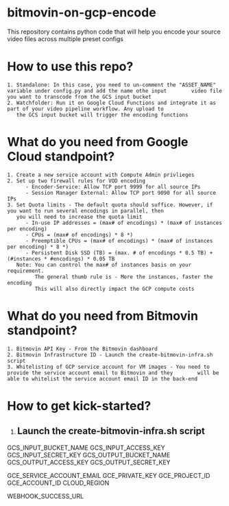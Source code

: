 # bitmovin-on-gcp-encode
This repository contains python code that will help you encode your source video files across multiple preset configs

# How to use this repo?
    1. Standalone: In this case, you need to un-comment the "ASSET_NAME" variable under config.py and add the name othe input        video file you want to transcode from the GCS input bucket
    2. Watchfolder: Run it on Google Cloud Functions and integrate it as part of your video pipeline workflow. Any upload to
       the GCS input bucket will trigger the encoding functions

# What do you need from Google Cloud standpoint? 
    1. Create a new service account with Compute Admin privlieges
    2. Set up two firewall rules for VOD encoding
          - Encoder-Service: Allow TCP port 9999 for all source IPs
          - Session Manager External: Allow TCP port 9090 for all source IPs
    3. Set Quota limits - The default quota should suffice. However, if you want to run several encodings in parallel, then
       you will need to increase the quota limit
          - In-use IP addresses = (max# of encodings) * (max# of instances per encoding)
          - CPUs = (max# of encodings) * 8 *)
          - Preemptible CPUs = (max# of encodings) * (max# of instances per encoding) * 8 *)
          - Persistent Disk SSD (TB) = (max. # of encodings * 0.5 TB) + (#instances * #encodings) * 0.05 TB
       Note: You can control the max# of instances basis on your requirement. 
             The general thumb rule is - More the instances, faster the encoding
             This will also directly impact the GCP compute costs
             
# What do you need from Bitmovin standpoint?  
    1. Bitmovin API Key - From the Bitmovin dashboard
    2. Bitmovin Infrastructure ID - Launch the create-bitmovin-infra.sh script
    3. Whitelisting of GCP service account for VM images - You need to provide the service account email to Bitmovin and they        will be able to whitelist the service account email ID in the back-end


# How to get kick-started? 
1. Launch the create-bitmovin-infra.sh script
    - 

GCS_INPUT_BUCKET_NAME
GCS_INPUT_ACCESS_KEY
GCS_INPUT_SECRET_KEY 
GCS_OUTPUT_BUCKET_NAME
GCS_OUTPUT_ACCESS_KEY
GCS_OUTPUT_SECRET_KEY

GCE_SERVICE_ACCOUNT_EMAIL
GCE_PRIVATE_KEY
GCE_PROJECT_ID
GCE_ACCOUNT_ID 
CLOUD_REGION

WEBHOOK_SUCCESS_URL
